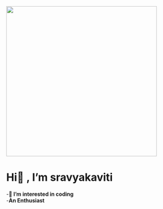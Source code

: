 <img src="https://thumbs.dreamstime.com/b/smiling-girl-sitting-laptop-learning-coding-cute-web-design-vector-illustration-isolated-white-background-bunner-136584573.jpg" width="400px" height="400px"  style="text-align: center;">


# Hi👋 , I’m sravyakaviti
-**👀 I’m interested in coding**
<br>
-**An Enthusiast**

